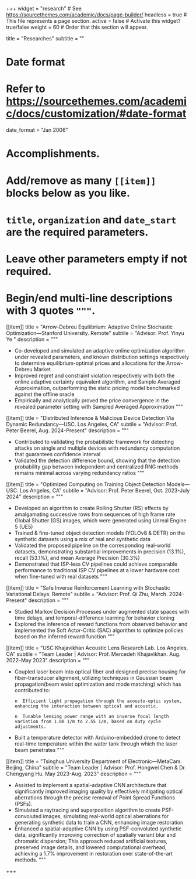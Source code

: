 +++
widget = "research"  # See https://sourcethemes.com/academic/docs/page-builder/
headless = true  # This file represents a page section.
active = false  # Activate this widget? true/false
weight = 60  # Order that this section will appear.

title = "Researches"
subtitle = ""

# Date format
#   Refer to https://sourcethemes.com/academic/docs/customization/#date-format
date_format = "Jan 2006"

# Accomplishments.
#   Add/remove as many `[[item]]` blocks below as you like.
#   `title`, `organization` and `date_start` are the required parameters.
#   Leave other parameters empty if not required.
#   Begin/end multi-line descriptions with 3 quotes `"""`.
 
[[item]]
  title = "Arrow-Debreu Equilibrium: Adaptive Online Stochastic Optimization—Stanford University. Remote"
  subtile = "Advisor: Prof. Yinyu Ye "
  description = """
- Co-developed and simulated an adaptive online optimization algorithm under revealed parameters, and known distribution settings respectively to determine equilibrium-optimal prices and allocations for the Arrow-Debreu Market
- Improved regret  and constraint violation  respectively with both the online adaptive certainty equivalent algorithm, and Sample Averaged Approximation, outperforming the static pricing model benchmarked against the offline oracle
- Empirically and analytically proved the price convergence in the revealed parameter setting with Sampled Averaged Approximation
"""
 
 
[[item]]
  title = "Distributed Inference & Malicious Device Detection Via Dynamic Redundancy—USC. Los Angeles, CA"
  subtile = "Advisor: Prof. Peter Beerel, Aug. 2024-Present"
  description = """
- Contributed to validating the probabilistic framework for detecting attacks on single and multiple devices with redundancy computation that guarantees confidence interval
- Validated the detection difference bound, showing that the detection probability gap between independent and centralized RNG methods remains minimal across varying redundancy ratios
"""
 
 
[[item]]
  title = "Optimized Computing on Training Object Detection Models—USC. Los Angeles, CA"
  subtile = "Advisor: Prof. Peter Beerel,  Oct. 2023-July 2024"
  description = """
- Developed an algorithm to create Rolling Shutter (RS) effects by amalgamating successive rows from sequences of high frame rate Global Shutter (GS) images, which were generated using Unreal Engine 5 (UE5)
- Trained & fine-tuned object detection models (YOLOv8 & DETR) on the synthetic datasets using a mix of real and synthetic data
- Validated the proposed pipeline on the corresponding real-world datasets, demonstrating substantial improvements in precision (13.1%), recall (53.1%), and mean Average Precision (30.3%)
- Demonstrated that ISP-less CV pipelines could achieve comparable performance to traditional ISP CV pipelines at a lower hardware cost when fine-tuned with real datasets
"""
 
 
[[item]]
  title = "Safe Inverse Reinforcement Learning with Stochastic Variational Delays. Remote"
  subtile = "Advisor: Prof. Qi Zhu,  March. 2024- Present"
  description = """
- Studied Markov Decision Processes under augmented state spaces with time delays, and temporal-difference learning for behavior cloning
- Explored the inference of reward functions from observed behavior and implemented the Soft Actor-Critic (SAC) algorithm to optimize policies based on the inferred reward function
"""
 

 
[[item]]
  title = "USC Khajavikhan Acoustic Lens Research Lab. Los Angeles, CA"
  subtile = "Team Leader | Advisor: Prof. Mercedeh Khajavikhan. Aug. 2022-May 2023"
  description = """
- Coupled laser beam into optical fiber and designed precise housing for fiber-transducer alignment, utilizing techniques in Gaussian beam propagation(beam waist optimization and mode matching) which has contributed to:
    
      n  Efficient light propagation through the acousto-optic system, enhancing the interaction between optical and acoustic. 
    
      n  Tunable lensing power range with an inverse focal length variation from 1.88 1/m to 2.55 1/m, based on duty cycle adjustments.

- Built a temperature detector with Arduino-embedded drone to detect real-time temperature within the water tank through which the laser beam penetrates
"""
 

 
[[item]]
  title = "Tsinghua University Department of Electronic—MetaCam. Beijing, China"
  subtile = "Team Leader | Advisor: Prof. Hongwei Chen & Dr. Chengyang Hu. May 2023-Aug. 2023"
  description = """
- Assisted to implement a spatial-adaptive CNN architecture that significantly improved imaging quality by effectively mitigating optical aberrations through the precise removal of Point Spread Functions (PSFs).
- Simulated a raytracing and superposition algorithm to create PSF-convoluted images, simulating real-world optical aberrations for generating synthetic data to train a CNN, enhancing image restoration.
- Enhanced a spatial-adaptive CNN by using PSF-convoluted synthetic data, significantly improving correction of spatially variant blur and chromatic dispersion; This approach reduced artificial textures, preserved image details, and lowered computational overhead, achieving a 1.7% improvement in restoration over state-of-the-art methods.
"""
 

+++
